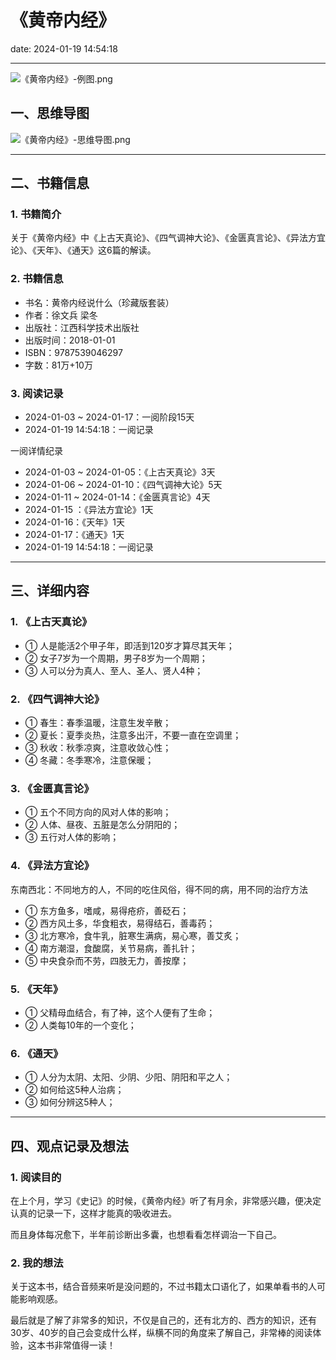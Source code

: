 # 《黄帝内经》
date: 2024-01-19 14:54:18

---

![《黄帝内经》-例图.png](https://s11.ax1x.com/2024/01/19/pFAzTJg.png)

## 一、思维导图

![《黄帝内经》-思维导图.png](https://s11.ax1x.com/2024/01/19/pFAzLyn.png)

---

## 二、书籍信息

### 1. 书籍简介

关于《黄帝内经》中《上古天真论》、《四气调神大论》、《金匮真言论》、《异法方宜论》、《天年》、《通天》这6篇的解读。

### 2. 书籍信息
- 书名：黄帝内经说什么（珍藏版套装）
- 作者：徐文兵 梁冬
- 出版社：江西科学技术出版社
- 出版时间：2018-01-01
- ISBN：9787539046297
- 字数：81万+10万

### 3. 阅读记录

- 2024-01-03 ~ 2024-01-17：一阅阶段15天
- 2024-01-19 14:54:18：一阅记录

一阅详情纪录
- 2024-01-03 ~ 2024-01-05：《上古天真论》3天
- 2024-01-06 ~ 2024-01-10：《四气调神大论》5天
- 2024-01-11 ~ 2024-01-14：《金匮真言论》4天
- 2024-01-15 ：《异法方宜论》1天
- 2024-01-16：《天年》1天
- 2024-01-17：《通天》1天
- 2024-01-19 14:54:18：一阅记录

---

## 三、详细内容

### 1. 《上古天真论》

- ① 人是能活2个甲子年，即活到120岁才算尽其天年；
- ② 女子7岁为一个周期，男子8岁为一个周期；
- ③ 人可以分为真人、至人、圣人、贤人4种；

### 2. 《四气调神大论》

- ① 春生：春季温暖，注意生发辛散；
- ② 夏长：夏季炎热，注意多出汗，不要一直在空调里；
- ③ 秋收：秋季凉爽，注意收敛心性；
- ④ 冬藏：冬季寒冷，注意保暖；

### 3. 《金匮真言论》

- ① 五个不同方向的风对人体的影响；
- ② 人体、昼夜、五脏是怎么分阴阳的；
- ③ 五行对人体的影响；

### 4. 《异法方宜论》

东南西北：不同地方的人，不同的吃住风俗，得不同的病，用不同的治疗方法

- ① 东方鱼多，嗜咸，易得疮疥，善砭石；
- ② 西方风土多，华食粗衣，易得结石，善毒药；
- ③ 北方寒冷，食牛乳，脏寒生满病，易心寒，善艾炙；
- ④ 南方潮湿，食酸腐，关节易病，善扎针；
- ⑤ 中央食杂而不劳，四肢无力，善按摩；

### 5. 《天年》

- ① 父精母血结合，有了神，这个人便有了生命；
- ② 人类每10年的一个变化；

### 6. 《通天》

- ① 人分为太阴、太阳、少阴、少阳、阴阳和平之人；
- ② 如何给这5种人治病；
- ③ 如何分辨这5种人；

---

## 四、观点记录及想法

### 1. 阅读目的

在上个月，学习《史记》的时候，《黄帝内经》听了有月余，非常感兴趣，便决定认真的记录一下，这样才能真的吸收进去。

而且身体每况愈下，半年前诊断出多囊，也想看看怎样调治一下自己。

### 2. 我的想法 

关于这本书，结合音频来听是没问题的，不过书籍太口语化了，如果单看书的人可能影响观感。

最后就是了解了非常多的知识，不仅是自己的，还有北方的、西方的知识，还有30岁、40岁的自己会变成什么样，纵横不同的角度来了解自己，非常棒的阅读体验，这本书非常值得一读！

